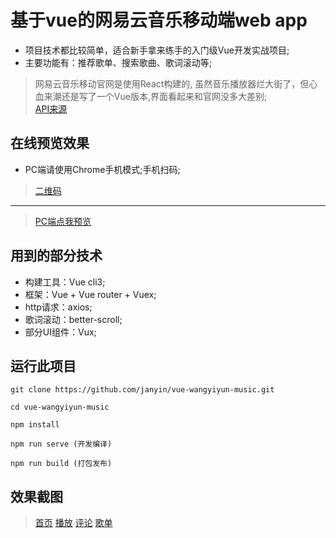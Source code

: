 # 基于vue的网易云音乐移动端web app

* 项目技术都比较简单，适合新手拿来练手的入门级Vue开发实战项目;
* 主要功能有：推荐歌单、搜索歌曲、歌词滚动等;

> 网易云音乐移动官网是使用React构建的, 虽然音乐播放器烂大街了，但心血来潮还是写了一个Vue版本,界面看起来和官网没多大差别;  
>[API来源][7]

## 在线预览效果

* PC端请使用Chrome手机模式;手机扫码;

 > [二维码][1]
 ---
 > [PC端点我预览][2]

## 用到的部分技术

* 构建工具：Vue cli3;
* 框架：Vue + Vue router + Vuex;
* http请求：axios;
* 歌词滚动：better-scroll;
* 部分UI组件：Vux;

## 运行此项目
  
  ```git
  git clone https://github.com/janyin/vue-wangyiyun-music.git
  
  cd vue-wangyiyun-music
  
  npm install
  
  npm run serve (开发编译)

  npm run build (打包发布)
  ```

## 效果截图

>[首页][3]
>[播放][4]
>[评论][5]
>[歌单][6]

[1]: https://github.com/janyin/vue-wangyiyun-music/screenshot/qrcode.png
[2]: http://music.wanegbt.cn/
[3]: https://github.com/janyin/vue-wangyiyun-music/screenshot/1.png
[4]: https://github.com/janyin/vue-wangyiyun-music/screenshot/2.png
[5]: https://github.com/janyin/vue-wangyiyun-music/screenshot/3.png
[6]: https://github.com/janyin/vue-wangyiyun-music/screenshot/4.png
[7]: https://binaryify.github.io/NeteaseCloudMusicApi
